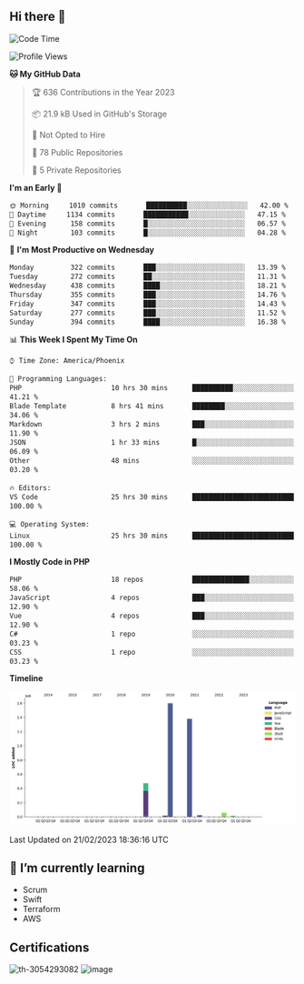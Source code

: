 ## Hi there 👋

<!--START_SECTION:waka-->
![Code Time](http://img.shields.io/badge/Code%20Time-8%2C041%20hrs%2039%20mins-blue)

![Profile Views](http://img.shields.io/badge/Profile%20Views-0-blue)

**🐱 My GitHub Data** 

> 🏆 636 Contributions in the Year 2023
 > 
> 📦 21.9 kB Used in GitHub's Storage 
 > 
> 🚫 Not Opted to Hire
 > 
> 📜 78 Public Repositories 
 > 
> 🔑 5 Private Repositories  
 > 
**I'm an Early 🐤** 

```text
🌞 Morning     1010 commits       ██████████░░░░░░░░░░░░░░░   42.00 % 
🌆 Daytime     1134 commits       ███████████░░░░░░░░░░░░░░   47.15 % 
🌃 Evening      158 commits       █░░░░░░░░░░░░░░░░░░░░░░░░   06.57 % 
🌙 Night        103 commits       █░░░░░░░░░░░░░░░░░░░░░░░░   04.28 % 

```
📅 **I'm Most Productive on Wednesday** 

```text
Monday         322 commits       ███░░░░░░░░░░░░░░░░░░░░░░   13.39 % 
Tuesday        272 commits       ██░░░░░░░░░░░░░░░░░░░░░░░   11.31 % 
Wednesday      438 commits       ████░░░░░░░░░░░░░░░░░░░░░   18.21 % 
Thursday       355 commits       ███░░░░░░░░░░░░░░░░░░░░░░   14.76 % 
Friday         347 commits       ███░░░░░░░░░░░░░░░░░░░░░░   14.43 % 
Saturday       277 commits       ███░░░░░░░░░░░░░░░░░░░░░░   11.52 % 
Sunday         394 commits       ████░░░░░░░░░░░░░░░░░░░░░   16.38 % 

```


📊 **This Week I Spent My Time On** 

```text
⌚︎ Time Zone: America/Phoenix

💬 Programming Languages: 
PHP                      10 hrs 30 mins      ██████████░░░░░░░░░░░░░░░   41.21 % 
Blade Template           8 hrs 41 mins       ████████░░░░░░░░░░░░░░░░░   34.06 % 
Markdown                 3 hrs 2 mins        ███░░░░░░░░░░░░░░░░░░░░░░   11.90 % 
JSON                     1 hr 33 mins        █░░░░░░░░░░░░░░░░░░░░░░░░   06.09 % 
Other                    48 mins             ░░░░░░░░░░░░░░░░░░░░░░░░░   03.20 % 

🔥 Editors: 
VS Code                  25 hrs 30 mins      █████████████████████████   100.00 % 

💻 Operating System: 
Linux                    25 hrs 30 mins      █████████████████████████   100.00 % 

```

**I Mostly Code in PHP** 

```text
PHP                      18 repos            ██████████████░░░░░░░░░░░   58.06 % 
JavaScript               4 repos             ███░░░░░░░░░░░░░░░░░░░░░░   12.90 % 
Vue                      4 repos             ███░░░░░░░░░░░░░░░░░░░░░░   12.90 % 
C#                       1 repo              ░░░░░░░░░░░░░░░░░░░░░░░░░   03.23 % 
CSS                      1 repo              ░░░░░░░░░░░░░░░░░░░░░░░░░   03.23 % 

```


**Timeline**

![Chart not found](https://raw.githubusercontent.com/mikebronner/mikebronner/master/charts/bar_graph.png) 


 Last Updated on 21/02/2023 18:36:16 UTC
<!--END_SECTION:waka-->

<!--
**mikebronner/mikebronner** is a ✨ _special_ ✨ repository because its `README.md` (this file) appears on your GitHub profile.

Here are some ideas to get you started:

- 🔭 I’m currently working on ...
- 🌱 I’m currently learning ...
- 👯 I’m looking to collaborate on ...
- 🤔 I’m looking for help with ...
- 💬 Ask me about ...
- 📫 How to reach me: ...
- 😄 Pronouns: ...
- ⚡ Fun fact: ...
-->

## 🌱 I’m currently learning

- Scrum
- Swift
- Terraform
- AWS

## Certifications

![th-3054293082](https://user-images.githubusercontent.com/1791050/208267034-c5006f82-ae89-41eb-9478-7106c5aba070.jpg)          ![image](https://user-images.githubusercontent.com/1791050/208267032-13c8c426-f627-448d-b23e-e3dd74b6712a.png)

